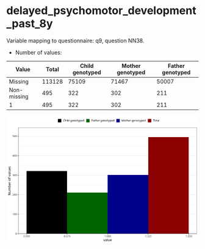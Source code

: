 # delayed_psychomotor_development_past_8y
Variable mapping to questionnaire: q9, question NN38.
- Number of values:

| Value | Total | Child genotyped | Mother genotyped | Father genotyped |
| ----- | ----- | --------------- | ---------------- | ---------------- |
| Missing | 113128 | 75109 | 71467 | 50007 |
| Non-missing | 495 | 322 | 302 | 211 |
| 1 | 495 | 322 | 302 | 211 |



![](delayed_psychomotor_development_past_8y_n.png)



